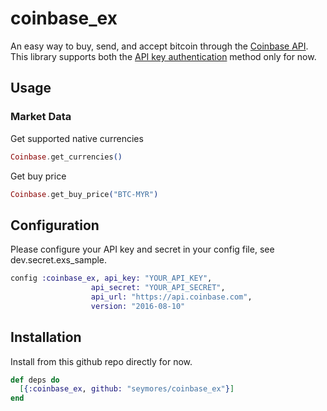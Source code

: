 # coinbase_ex

An easy way to buy, send, and accept bitcoin through the [Coinbase API](https://developers.coinbase.com).  
This library supports both the [API key authentication](https://developers.coinbase.com/docs/wallet/api-key-authentication) method only for now.

## Usage

### Market Data

Get supported native currencies

```elixir
Coinbase.get_currencies()
```

Get buy price

```elixir
Coinbase.get_buy_price("BTC-MYR")
```


## Configuration
Please configure your API key and secret in your config file, see dev.secret.exs_sample.

```elixir
config :coinbase_ex, api_key: "YOUR_API_KEY",
                  api_secret: "YOUR_API_SECRET",
                  api_url: "https://api.coinbase.com",
                  version: "2016-08-10"
```

## Installation
Install from this github repo directly for now.

```elixir
def deps do
  [{:coinbase_ex, github: "seymores/coinbase_ex"}]
end
```

